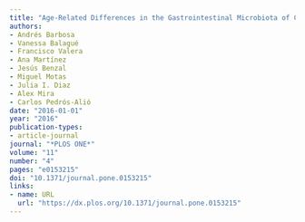 ```yaml
---
title: "Age-Related Differences in the Gastrointestinal Microbiota of Chinstrap Penguins (Pygoscelis antarctica)"
authors:
- Andrés Barbosa
- Vanessa Balagué
- Francisco Valera
- Ana Martínez
- Jesús Benzal
- Miguel Motas
- Julia I. Diaz
- Alex Mira
- Carlos Pedrós-Alió
date: "2016-01-01"
year: "2016"
publication-types:
- article-journal
journal: "*PLOS ONE*"
volume: "11"
number: "4"
pages: "e0153215"
doi: "10.1371/journal.pone.0153215"
links:
- name: URL
  url: "https://dx.plos.org/10.1371/journal.pone.0153215"
---
```

